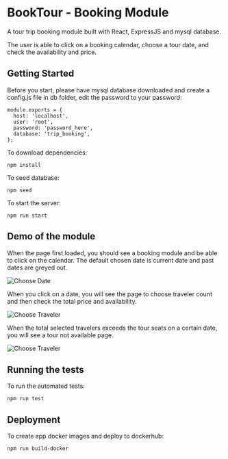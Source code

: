 
# BookTour - Booking Module

A tour trip booking module built with React, ExpressJS and mysql database.

The user is able to click on a booking calendar, choose a tour date, and check the availability and price.

## Getting Started
Before you start, please have mysql database downloaded and create a config.js file in db folder,
edit the password to your password:
```
module.exports = {
  host: 'localhost',
  user: 'root',
  password: 'password_here',
  database: 'trip_booking',
};
```

To download dependencies:
```
npm install
```

To seed database:
```
npm seed
```

To start the server:
```
npm run start
```

## Demo of the module
When the page first loaded, you should see a booking module and be able to click on the calendar.
The default chosen date is current date and past dates are greyed out.

![Choose Date](https://media.giphy.com/media/XfmPSh7pDOiXXfGSmR/giphy.gif)


When you click on a date, you will see the page to choose traveler count and then check the total price and availability.

![Choose Traveler](https://media.giphy.com/media/gKZse44KJN63yxtFEY/giphy.gif)


When the total selected travelers exceeds the tour seats on a certain date, you will see a tour not available page.

![Choose Traveler](https://media.giphy.com/media/Xf7HY9A3PZwD679EzP/giphy.gif)


## Running the tests

To run the automated tests:
```
npm run test
```

## Deployment

To create app docker images and deploy to dockerhub:
```
npm run build-docker
```



